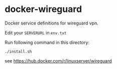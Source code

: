 # docker-wireguard

Docker service definitions for wireguard vpn.

Edit your `SERVERURL` in `env.txt`

Run following command in this directory: 

```
./install.sh
```

see https://hub.docker.com/r/linuxserver/wireguard
